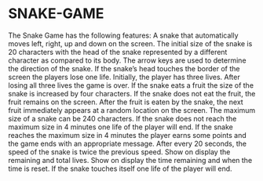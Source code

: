 # SNAKE-GAME
The Snake Game has the following features:
A snake that automatically moves left, right, up and down on the screen.
The initial size of the snake is 20 characters with the head of the snake represented by a different character as compared to its body.
The arrow keys are used to determine the direction of the snake.
If the snake’s head touches the border of the screen the players lose one life. Initially, the player has three lives. After losing all three lives the game is over.
If the snake eats a fruit the size of the snake is increased by four characters. 
If the snake does not eat the fruit, the fruit remains on the screen.
After the fruit is eaten by the snake, the next fruit immediately appears at a random location on the screen.
The maximum size of a snake can be 240 characters.
If the snake does not reach the maximum size in 4 minutes one life of the player will end.
If the snake reaches the maximum size in 4 minutes the player earns some points and the game ends with an appropriate message.
After every 20 seconds, the speed of the snake is twice the previous speed.
Show on display the remaining and total lives.
Show on display the time remaining and when the time is reset. 
If the snake touches itself one life of the player will end.

